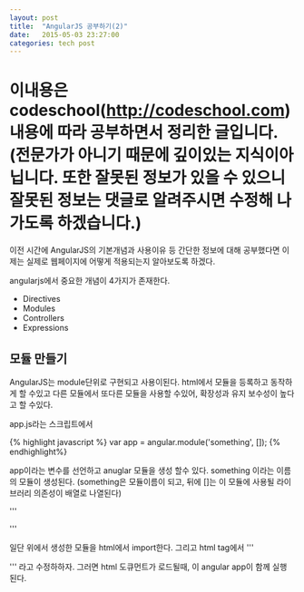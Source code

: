 ```yaml
---
layout: post
title:  "AngularJS 공부하기(2)"
date:   2015-05-03 23:27:00
categories: tech post
---
```


# 이내용은 codeschool(http://codeschool.com) 내용에 따라 공부하면서 정리한 글입니다. (전문가가 아니기 때문에 깊이있는 지식이아닙니다. 또한 잘못된 정보가 있을 수 있으니 잘못된 정보는 댓글로 알려주시면 수정해 나가도록 하겠습니다.)

이전 시간에 AngularJS의 기본개념과 사용이유 등 간단한 정보에 대해 공부했다면 이제는 실제로 웹페이지에 어떻게 적용되는지 알아보도록 하겠다.

angularjs에서 중요한 개념이 4가지가 존재한다.
- Directives
- Modules
- Controllers
- Expressions

## 모듈 만들기
AngularJS는 module단위로 구현되고 사용이된다. html에서 모듈을 등록하고 동작하게 할 수있고 다른 모듈에서 또다른 모듈을 사용할 수있어, 확장성과 유지 보수성이 높다고 할 수있다.

app.js라는 스크립트에서 

{% highlight javascript %} 
var app = angular.module('something', []);
{% endhighlight%}

app이라는 변수를 선언하고 anuglar 모듈을 생성 할수 있다.
something 이라는 이름의 모듈이 생성된다. (something은 모듈이름이 되고, 뒤에 []는 이 모듈에 사용될 라이브러리 의존성이 배열로 나열된다)

'''
<!DOCTYPE html>
<html>
  <head>
    <link rel="stylesheet" type="text/css" href="bootstrap.min.css">
  </haed>
  <body>
    <script type="text/javascript" src="angular.min.js"></script>
    <script type="text/javascript" src="app.js"></script>
  </body>
</html>
'''

일단 위에서 생성한 모듈을 html에서 import한다.
그리고 html tag에서 
'''
<html ng-app="something"> 
'''
라고 수정하하자. 그러면 html 도큐먼트가 로드될때, 이 angular app이 함께 실행 된다.


